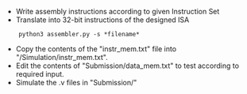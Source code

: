 - Write assembly instructions according to given Instruction Set
- Translate into 32-bit instructions of the designed ISA
```
	python3 assembler.py -s *filename*
```
- Copy the contents of the "instr_mem.txt" file into "/Simulation/instr_mem.txt".
- Edit the contents of "Submission/data_mem.txt" to test according to required input.
- Simulate the .v files in "Submission/"
